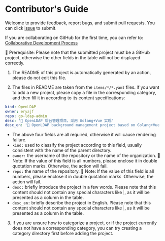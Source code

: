 # Contributor's Guide

Welcome to provide feedback, report bugs, and submit pull requests. You can click [issue](https://github.com/eryajf/awesome-ops/issues) to submit.

If you are collaborating on GitHub for the first time, you can refer to: [Collaborative Development Process](https://howtosos.eryajf.net/en/HowToStartOpenSource/01-basic-content/03-collaborative-development-process.html)

📢 Prerequisite: Please note that the submitted project must be a GitHub project, otherwise the other fields in the table will not be displayed correctly.

1. The README of this project is automatically generated by an action, please do not edit this file.

2. The files in README are taken from the `items/*/*.yaml` files. If you want to add a new project, please copy a file in the corresponding category, and then fill it in according to its content specifications:

```yaml
kind: OpenLDAP
owner: eryajf
repo: go-ldap-admin
desc: '🌉 OpenLDAP 后台管理项目，采用 Golang+Vue 实现'
desc_en: '🌉 OpenLDAP background management project based on Golang+Vue'
```

- The above four fields are all required, otherwise it will cause rendering failure.
- `kind:` used to classify the project according to this field, usually consistent with the name of the parent directory.
- `owner:` the username of the repository or the name of the organization. 📢 Note: If the value of this field is all numbers, please enclose it in double quotation marks. Otherwise, the action will fail.
- `repo:` the name of the repository. 📢 Note: If the value of this field is all numbers, please enclose it in double quotation marks. Otherwise, the action will fail.
- `desc:` briefly introduce the project in a few words. Please note that this content should not contain any special characters like |, as it will be presented as a column in the table.
- `desc_en:` briefly describe the project in English. Please note that this content should not contain any special characters like |, as it will be presented as a column in the table.

3. If you are unsure how to categorize a project, or if the project currently does not have a corresponding category, you can try creating a category directory first before adding the project.